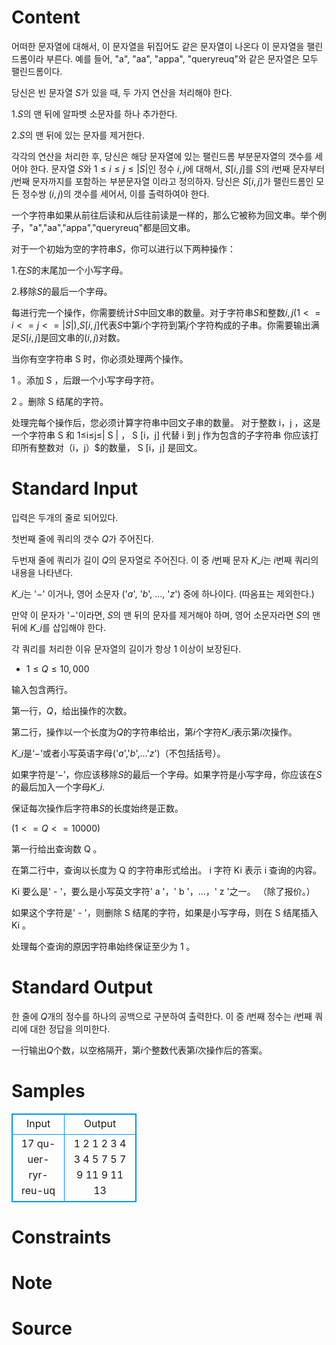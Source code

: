
# Content

어떠한 문자열에 대해서, 이 문자열을 뒤집어도 같은 문자열이 나온다 이 문자열을 팰린드롬이라 부른다. 예를 들어, "a", "aa", "appa", "queryreuq"와 같은 문자열은 모두 팰린드롬이다.

당신은 빈 문자열 $S$가 있을 때, 두 가지 연산을 처리해야 한다.

$1$.$S$의 맨 뒤에 알파벳 소문자를 하나 추가한다.

$2$.$S$의 맨 뒤에 있는 문자를 제거한다.

각각의 연산을 처리한 후, 당신은 해당 문자열에 있는 팰린드롬 부분문자열의 갯수를 세어야 한다. 문자열 $S$와 $1 ≤ i ≤ j ≤ |S|$인 정수 $i, j$에 대해서, $S[i, j]$를 $S$의 $i$번째 문자부터 $j$번째 문자까지를 포함하는 부분문자열 이라고 정의하자. 당신은 $S[i, j]$가 팰린드롬인 모든 정수쌍 $(i, j)$의 갯수를 세어서, 이를 출력하여야 한다.

一个字符串如果从前往后读和从后往前读是一样的，那么它被称为回文串。举个例子，"a","aa","appa","queryreuq"都是回文串。

对于一个初始为空的字符串$S$，你可以进行以下两种操作：

$1$.在$S$的末尾加一个小写字母。

$2$.移除$S$的最后一个字母。

每进行完一个操作，你需要统计$S$中回文串的数量。对于字符串$S$和整数$i,j(1<=i<=j<=|S|)$,$S[i,j]$代表$S$中第$i$个字符到第$j$个字符构成的子串。你需要输出满足$S[i,j]$是回文串的$(i,j)$对数。

<p hidden = "hidden">对于任何字符串，即使该字符串被反转，也会返回相同的字符串，该字符串称为回文。 例如，诸如“a”，“aa”，“appa”和“queryreuq”的字符串都是回文。

当你有空字符串 S 时，你必须处理两个操作。

 1 。添加 S ，后跟一个小写字母字符。

 2 。删除 S 结尾的字符。

处理完每个操作后，您必须计算字符串中回文子串的数量。 对于整数 i，j ，这是一个字符串 S 和 1≤i≤j≤| S | ， S [i，j] 代替 i 到 j  作为包含的子字符串 你应该打印所有整数对（i，j）$的数量， S [i，j] 是回文。</p>

# Standard Input

입력은 두개의 줄로 되어있다.

첫번째 줄에 쿼리의 갯수 $Q$가 주어진다.

두번재 줄에 쿼리가 길이 $Q$의 문자열로 주어진다. 이 중 $i$번째 문자 $K\_{i}$는 $i$번째 쿼리의 내용을 나타낸다.

$K\_{i}$는 '$-$' 이거나, 영어 소문자 ('$a$', '$b$', ..., '$z$') 중에 하나이다. (따옴표는 제외한다.)

만약 이 문자가 '$-$'이라면, $S$의 맨 뒤의 문자를 제거해야 하며, 영어 소문자라면 $S$의 맨 뒤에 $K\_{i}$를 삽입해야 한다.

각 쿼리를 처리한 이유 문자열의 길이가 항상 $1$ 이상이 보장된다.

* $1 ≤ Q ≤ 10,000$

输入包含两行。

第一行，$Q$，给出操作的次数。

第二行，操作以一个长度为$Q$的字符串给出，第$i$个字符$K\_{i}$表示第$i$次操作。

$K\_{i}$是‘$-$’或者小写英语字母('$a$','$b$',...'$z$')（不包括括号）。

如果字符是$‘-$’，你应该移除$S$的最后一个字母。如果字符是小写字母，你应该在$S$的最后加入一个字母$K\_{i}$.

保证每次操作后字符串$S$的长度始终是正数。

$(1<=Q<=10000)$

<p hidden = "hidden">输入是两行。

第一行给出查询数 Q 。

在第二行中，查询以长度为 Q 的字符串形式给出。  i 字符 Ki 表示 i 查询的内容。

 Ki 要么是' - '，要么是小写英文字符' a '，' b '，...，' z '之一。 （除了报价。）

如果这个字符是' - '，则删除 S 结尾的字符，如果是小写字母，则在 S 结尾插入 Ki 。

处理每个查询的原因字符串始终保证至少为 1 。</p>

# Standard Output

한 줄에 $Q$개의 정수를 하나의 공백으로 구분하여 출력한다. 이 중 $i$번째 정수는 $i$번째 쿼리에 대한 정답을 의미한다.

一行输出$Q$个数，以空格隔开，第$i$个整数代表第$i$次操作后的答案。

<p hidden = "hidden">打印由一行上的单个空格分隔的 Q 整数。  i  integer是 i 查询的正确答案。</p>

# Samples

<style>
        table,table tr th, table tr td { border:1px solid #0094ff; }
        table { width: 200px; min-height: 25px; line-height: 25px; text-align: center; border-collapse: collapse;}   
    </style>
<table>
	<tr>
		<td>Input</td>
		<td>Output</td>
	</tr>
<tr><td>17
qu-uer-ryr-reu-uq</td><td>1 2 1 2 3 4 3 4 5 7 5 7 9 11 9 11 13</td></tr></table>


# Constraints



# Note



# Source


